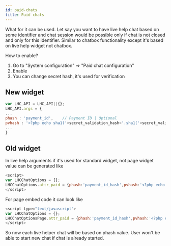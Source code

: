 ```yaml
---
id: paid-chats
title: Paid chats
---
```


What for it can be used. Let say you want to have live help chat based on some identifier and chat session would be possible only if chat is not closed and only for this identifier. Similar to chatbox functionality except it's based on live help widget not chatbox.

How to enable?

1. Go to "System configuration" => "Paid chat configuration"
2. Enable
3. You can change secret hash, it's used for verification

## New widget

```js
var LHC_API = LHC_API||{};
LHC_API.args = {
...
phash : 'payment_id',    // Payment ID | Optional
pvhash : '<?php echo sha1('<secret_validation_hash>'.sha1('<secret_validation_hash>'.'payment_id'))?>',  // Payment verify hash | Optional
...
}
```

## Old widget

In live help arguments if it's used for standard widget, not page widget value can be generated like

```js
<script>
var LHCChatOptions = {};  
LHCChatOptions.attr_paid = {phash:'payment_id_hash',pvhash:'<?php echo sha1('<secret_validation_hash>'.sha1('<secret_validation_hash>'.'payment_id_hash'))?>'};
</script>
```


For page embed code it can look like

```js
<script type="text/javascript">
var LHCChatOptions = {};
LHCChatOptionsPage.attr_paid = {phash:'payment_id_hash',pvhash:'<?php echo sha1('<secret_validation_hash>'.sha1('<secret_validation_hash>'.'payment_id_hash'))?>'};
</script>
```

So now each live helper chat will be based on phash value. User won't be able to start new chat if chat is already started.